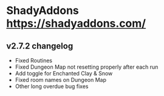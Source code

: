 # ShadyAddons https://shadyaddons.com/

v2.7.2 changelog
-----
- Fixed Routines
- Fixed Dungeon Map not resetting properly after each run
- Add toggle for Enchanted Clay & Snow
- Fixed room names on Dungeon Map
- Other long overdue bug fixes
